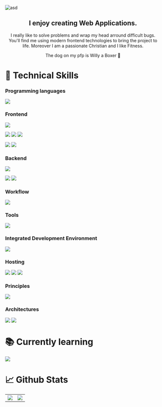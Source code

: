 ![asd](https://user-images.githubusercontent.com/45995648/148986147-8f6fc7d1-410a-401c-9ca9-df7ed7552486.png)
<div align="center">
 <h2> I enjoy creating Web Applications. </h2>
 <p> I really like to solve problems and wrap my head arround difficult bugs.
  You'll find me using modern frontend technologies to bring the project to life. 
  Moreover I am a passionate Christian and I like Fitness.</p>
<p>The dog on my pfp is Willy a Boxer 🐶</p>
</div>

# 💼 Technical Skills

### Programming languages

![](https://img.shields.io/badge/Code-JavaScript-informational?style=flat&logo=JavaScript&color=F7DF1E)

### Frontend

![](https://img.shields.io/badge/Style-HTML5-informational?style=flat&logo=HTML5&color=E34F26)

![](https://img.shields.io/badge/Style-CSS3-informational?style=flat&logo=CSS3&color=1572B6)
![](https://img.shields.io/badge/Style-SASS-informational?style=flat&logo=SASS&color=cc6598)
![](https://img.shields.io/badge/Style-Bootstrap-informational?style=flat&logo=Bootstrap&color=7952B3)

![](https://img.shields.io/badge/Library-React.js-informational?style=flat&logo=react&color=61DAFB)
![](https://img.shields.io/badge/Library-Next.js-informational?style=flat&logo=nextdotjs&color=000000)

### Backend

![](https://img.shields.io/badge/Library-Node.js-informational?style=flat&logo=Node.js&color=82bb01)

![](https://img.shields.io/badge/Database-MongoDB-informational?style=flat&logo=MongoDB&color=47a248)
![](https://img.shields.io/badge/Database-Firebase-informational?style=flat&logo=Firebase&color=ffca28)


### Workflow

![](https://img.shields.io/badge/Workflow-Git-informational?style=flat&logo=Git&color=F05032)


### Tools

![](https://img.shields.io/badge/Tools-NPM-informational?style=flat&logo=NPM&color=CB3837)


### Integrated Development Environment

![](https://img.shields.io/badge/IDE-VSCode-informational?style=flat&logo=visualstudiocode&color=007ACC)


### Hosting 

![](https://img.shields.io/badge/Hosting-GitHub-informational?style=flat&logo=GitHub&color=181717)
![](https://img.shields.io/badge/Hosting-Netlify-informational?style=flat&logo=netlify&color=00C7B7)
![](https://img.shields.io/badge/Hosting-Vercel-informational?style=flat&logo=vercel&color=000000)


### Principles 

![](https://img.shields.io/badge/Principles-CleanCode-informational?style=flat&logo=CleanCode&color=333)


### Architectures

![](https://img.shields.io/badge/Architecture-ResponsiveDesign-informational?style=flat&logo=DRY&color=333)
![](https://img.shields.io/badge/Architecture-MobileFirstDesign-informational?style=flat&logo=DRY&color=333)


# 📚 Currently learning 

![](https://img.shields.io/badge/Code-informational?style=flat&logo=TypeScript&color=3178C6)

# 📈 Github Stats 

<table>
  <tr>
    <td valign="top">
      <img src="https://github-readme-stats.vercel.app/api/top-langs/?username=maxschneidercodes&layout=compact" />
    </td>
   <td valign="top">
    <img src="https://github-readme-stats.vercel.app/api?username=maxschneidercodes&show_icons=true&title_color=ffffff&icon_color=34abeb&text_color=daf7dc&bg_color=151515" />
   </td>
</table>

